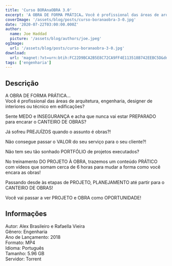 ```yaml
---
title: 'Curso BORAnaOBRA 3.0'
excerpt: 'A OBRA DE FORMA PRÁTICA… Você é profissional das áreas de arquitetura, engenharia, designer de interiores ou técnico em edificações?  Sente MEDO e INSEGURANÇA e acha que nunca vai estar PREPARADO para encarar o CANTEIRO DE OBRAS?  Já sofreu PREJUÍZOS quando o assunto é obras?'
coverImage: '/assets/blog/posts/curso-boranaobra-3-0.jpg'
date: '2020-07-22T03:00:00.000Z'
author:
  name: Joe Haddad
  picture: '/assets/blog/authors/joe.jpeg'
ogImage:
  url: '/assets/blog/posts/curso-boranaobra-3-0.jpg'
download:
  url: 'magnet:?xt=urn:btih:FC22D9BCA2B5E8C72CA9FF4E113518B742EEBC5D&dn=Bora%20na%20Obra%203.0&tr=udp%3a%2f%2ftracker.openbittorrent.com%3a1337%2fannounce&tr=udp%3a%2f%2ftracker.opentrackr.org%3a1337%2fannounce'
tags: ['engenharia']
---
```

<h2>Descrição</h2>
<p></p><p>A OBRA DE FORMA PRÁTICA…<br/>Você é profissional das áreas de arquitetura, engenharia, designer de interiores ou técnico em edificações?</p><p>Sente MEDO e INSEGURANÇA e acha que nunca vai estar PREPARADO para encarar o CANTEIRO DE OBRAS?</p><p>Já sofreu PREJUÍZOS quando o assunto é obras?!</p><p>Não consegue passar o VALOR do seu serviço para o seu cliente?!</p><p>Não tem seu tão sonhado PORTFÓLIO de projetos executados?</p><p>No treinamento DO PROJETO À OBRA, trazemos um conteúdo PRÁTICO com vídeos que somam cerca de 6 horas para mudar a forma como você encara as obras!</p><p>Passando desde às etapas de PROJETO, PLANEJAMENTO até partir para o CANTEIRO DE OBRAS!</p><p>Você vai passar a ver PROJETO e OBRA como OPORTUNIDADE!</p><h2>Informações</h2><p>Autor: Alex Brasileiro e Rafaella Vieira<br/>Gênero: Engenharia<br/>Ano de Lançamento: 2018<br/>Formato: MP4<br/>Idioma: Português<br/>Tamanho: 5.96 GB<br/>Servidor: Torrent</p>